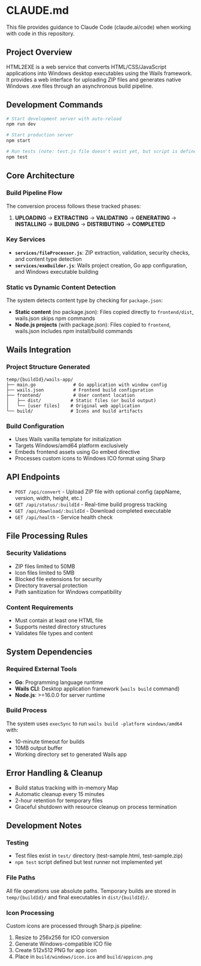 # CLAUDE.md

This file provides guidance to Claude Code (claude.ai/code) when working with code in this repository.

## Project Overview

HTML2EXE is a web service that converts HTML/CSS/JavaScript applications into Windows desktop executables using the Wails framework. It provides a web interface for uploading ZIP files and generates native Windows .exe files through an asynchronous build pipeline.

## Development Commands

```bash
# Start development server with auto-reload
npm run dev

# Start production server
npm start

# Run tests (note: test.js file doesn't exist yet, but script is defined)
npm test
```

## Core Architecture

### Build Pipeline Flow
The conversion process follows these tracked phases:
1. **UPLOADING** → **EXTRACTING** → **VALIDATING** → **GENERATING** → **INSTALLING** → **BUILDING** → **DISTRIBUTING** → **COMPLETED**

### Key Services
- **`services/fileProcessor.js`**: ZIP extraction, validation, security checks, and content type detection
- **`services/exeBuilder.js`**: Wails project creation, Go app configuration, and Windows executable building

### Static vs Dynamic Content Detection
The system detects content type by checking for `package.json`:
- **Static content** (no package.json): Files copied directly to `frontend/dist`, wails.json skips npm commands
- **Node.js projects** (with package.json): Files copied to `frontend`, wails.json includes npm install/build commands

## Wails Integration

### Project Structure Generated
```
temp/{buildId}/wails-app/
├── main.go              # Go application with window config
├── wails.json           # Frontend build configuration
├── frontend/            # User content location
│   ├── dist/           # Static files (or build output)
│   └── [user files]    # Original web application
└── build/              # Icons and build artifacts
```

### Build Configuration
- Uses Wails vanilla template for initialization
- Targets Windows/amd64 platform exclusively
- Embeds frontend assets using Go embed directive
- Processes custom icons to Windows ICO format using Sharp

## API Endpoints

- `POST /api/convert` - Upload ZIP file with optional config (appName, version, width, height, etc.)
- `GET /api/status/:buildId` - Real-time build progress tracking
- `GET /api/download/:buildId` - Download completed executable
- `GET /api/health` - Service health check

## File Processing Rules

### Security Validations
- ZIP files limited to 50MB
- Icon files limited to 5MB
- Blocked file extensions for security
- Directory traversal protection
- Path sanitization for Windows compatibility

### Content Requirements
- Must contain at least one HTML file
- Supports nested directory structures
- Validates file types and content

## System Dependencies

### Required External Tools
- **Go**: Programming language runtime
- **Wails CLI**: Desktop application framework (`wails build` command)
- **Node.js**: >=16.0.0 for server runtime

### Build Process
The system uses `execSync` to run `wails build -platform windows/amd64` with:
- 10-minute timeout for builds
- 10MB output buffer
- Working directory set to generated Wails app

## Error Handling & Cleanup

- Build status tracking with in-memory Map
- Automatic cleanup every 15 minutes
- 2-hour retention for temporary files
- Graceful shutdown with resource cleanup on process termination

## Development Notes

### Testing
- Test files exist in `test/` directory (test-sample.html, test-sample.zip)
- `npm test` script defined but test runner not implemented yet

### File Paths
All file operations use absolute paths. Temporary builds are stored in `temp/{buildId}/` and final executables in `dist/{buildId}/`.

### Icon Processing
Custom icons are processed through Sharp.js pipeline:
1. Resize to 256x256 for ICO conversion
2. Generate Windows-compatible ICO file
3. Create 512x512 PNG for app icon
4. Place in `build/windows/icon.ico` and `build/appicon.png`